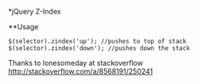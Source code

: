 *jQuery Z-Index

**Usage

```
$(selector).zindex('up'); //pushes to top of stack
$(selector).zindex('down'); //pushes down the stack
```

Thanks to lonesomeday at stackoverflow http://stackoverflow.com/a/8568191/250241
